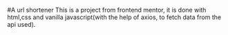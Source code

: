 #A url shortener
This is a project from frontend mentor,
it is done with html,css and vanilla javascript(with the help of axios, to fetch data from the api used).
